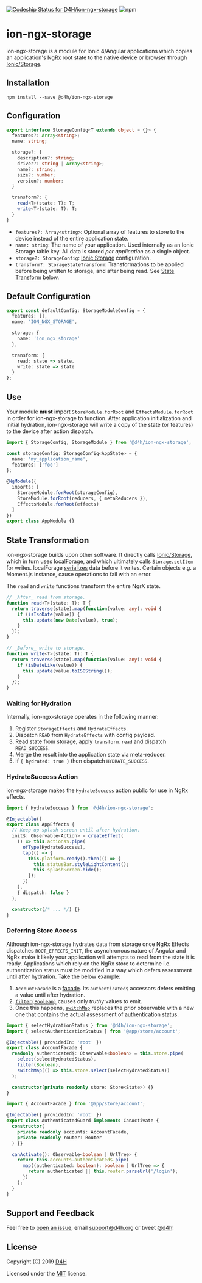 [![Codeship Status for D4H/ion-ngx-storage](https://app.codeship.com/projects/2395cdd0-896c-0137-056a-1ede412c3fd8/status?branch=master)](https://app.codeship.com/projects/354562)
![npm](https://img.shields.io/npm/v/@d4h/ion-ngx-storage.svg)

# ion-ngx-storage
ion-ngx-storage is a module for Ionic 4/Angular applications which copies an application's [NgRx](https://ngrx.io/) root state to the native device or browser through [Ionic/Storage](https://ionicframework.com/docs/building/storage).

## Installation

`npm install --save @d4h/ion-ngx-storage`

## Configuration

```typescript
export interface StorageConfig<T extends object = {}> {
  features?: Array<string>;
  name: string;

  storage?: {
    description?: string;
    driver?: string | Array<string>;
    name?: string;
    size?: number;
    version?: number;
  }

  transform?: {
    read<T>(state: T): T;
    write<T>(state: T): T;
  }
}
```

* `features?: Array<string>`: Optional array of features to store to the device instead of the entire application state.
* `name: string`: The name of your application. Used internally as an Ionic Storage table key. All data is stored _per application_ as a single object.
* `storage?: StorageConfig`: [Ionic Storage](https://ionicframework.com/docs/building/storage#configuring-storage) configuration.
* `transform?: StorageStateTransform`: Transformations to be applied before being written to storage, and after being read. See [State Transform](#state-transformation) below.

## Default Configuration

```typescript
export const defaultConfig: StorageModuleConfig = {
  features: [],
  name: 'ION_NGX_STORAGE',

  storage: {
    name: 'ion_ngx_storage'
  },

  transform: {
    read: state => state,
    write: state => state
  }
};
```

## Use
Your module **must** import `StoreModule.forRoot` and `EffectsModule.forRoot` in order for ion-ngx-storage to function. After application initialization and initial hydration, ion-ngx-storage will write a copy of the state (or features) to the device after action dispatch.

```typescript
import { StorageConfig, StorageModule } from '@d4h/ion-ngx-storage';

const storageConfig: StorageConfig<AppState> = {
  name: 'my_application_name',
  features: ['foo']
};

@NgModule({
  imports: [
    StorageModule.forRoot(storageConfig),
    StoreModule.forRoot(reducers, { metaReducers }),
    EffectsModule.forRoot(effects)
  ]
})
export class AppModule {}
```

## State Transformation
ion-ngx-storage builds upon other software. It directly calls [Ionic/Storage](https://ionicframework.com/docs/building/storage), which in turn uses [localForage](https://github.com/localForage/localForage), and which ultimately calls [`Storage.setItem`](https://developer.mozilla.org/en-US/docs/Web/API/Storage/setItem) for writes. localForage [serializes](https://github.com/localForage/localForage/blob/master/src/drivers/localstorage.js#L252-L274) data before it writes. Certain objects e.g. a Moment.js instance, cause operations to fail with an error.

The `read` and `write` functions transform the entire NgrX state.

```typescript
// _After_ read from storage.
function read<T>(state: T): T {
  return traverse(state).map(function(value: any): void {
    if (isIsoDate(value)) {
      this.update(new Date(value), true);
    }
  });
}

// _Before_ write to storage.
function write<T>(state: T): T {
  return traverse(state).map(function(value: any): void {
    if (isDateLike(value)) {
      this.update(value.toISOString());
    }
  });
}
```

### Waiting for Hydration
Internally, ion-ngx-storage operates in the following manner:

1. Register `StorageEffects` and `HydrateEffects`.
2. Dispatch `READ` from `HydrateEffects` with config payload.
3. Read state from storage, apply `transform.read` and dispatch `READ_SUCCESS`.
4. Merge the result into the application state via meta-reducer.
4. If `{ hydrated: true }` then dispatch `HYDRATE_SUCCESS`.

### HydrateSuccess Action
ion-ngx-storage makes the `HydrateSuccess` action public for use in NgRx effects.

```typescript
import { HydrateSuccess } from '@d4h/ion-ngx-storage';

@Injectable()
export class AppEffects {
  // Keep up splash screen until after hydration.
  init$: Observable<Action> = createEffect(
    () => this.actions$.pipe(
      ofType(HydrateSuccess),
      tap(() => {
        this.platform.ready().then(() => {
          this.statusBar.styleLightContent();
          this.splashScreen.hide();
        });
      })
    ),
    { dispatch: false }
  );

  constructor(/* ... */) {}
}
```

### Deferring Store Access
Although ion-ngx-storage hydrates data from storage once NgRx Effects dispatches `ROOT_EFFECTS_INIT`, the asynchronous nature of Angular and NgRx make it likely your application will attempts to read from the state it is ready. Applications which rely on the NgRx store to determine i.e. authentication status must be modified in a way which defers assessment until after hydration. Take the below example:

1. `AccountFacade` is a [facade](https://medium.com/@thomasburlesonIA/ngrx-facades-better-state-management-82a04b9a1e39). Its `authenticated$` accessors defers emitting a value until after hydration.
2. [`filter(Boolean)`](https://www.learnrxjs.io/operators/filtering/filter.html) causes only _truthy_ values to emit.
3. Once this happens, [`switchMap`](https://www.learnrxjs.io/operators/transformation/switchmap.html) replaces the prior observable with a new one that contains the actual assessment of authentication status.

```typescript
import { selectHydrationStatus } from '@d4h/ion-ngx-storage';
import { selectAuthenticationStatus } from '@app/store/account';

@Injectable({ providedIn: 'root' })
export class AccountFacade {
  readonly authenticated$: Observable<boolean> = this.store.pipe(
    select(selectHydratedStatus),
    filter(Boolean),
    switchMap(() => this.store.select(selectHydratedStatus))
  );

  constructor(private readonly store: Store<State>) {}
}
```

```typescript
import { AccountFacade } from '@app/store/account';

@Injectable({ providedIn: 'root' })
export class AuthenticatedGuard implements CanActivate {
  constructor(
    private readonly accounts: AccountFacade,
    private readonly router: Router
  ) {}

  canActivate(): Observable<boolean | UrlTree> {
    return this.accounts.authenticated$.pipe(
      map((authenticated: boolean): boolean | UrlTree => {
        return authenticated || this.router.parseUrl('/login');
      })
    );
  }
}
```

## Support and Feedback
Feel free to [open an issue](https://github.com/D4H/ion-ngx-storage/issues/new), email <support@d4h.org> or tweet [@d4h](https://twitter.com/d4h/)!

## License
Copyright (C) 2019 [D4H](https://d4htechnologies.com/)

Licensed under the [MIT](LICENSE) license.

